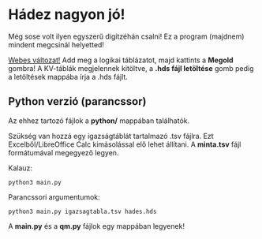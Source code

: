 # Hádez nagyon jó!

Még sose volt ilyen egyszerű digitzéhán csalni!
Ez a program (majdnem) mindent megcsinál helyetted!

[Webes változat!](https://ganajtur0.github.io/hadez/)
Add meg a logikai táblázatot, majd kattints a **Megold** gombra!
A KV-táblák megjelennek kitöltve, a **.hds fájl letöltése** gomb pedig a letöltések mappába írja a .hds fájlt.

## Python verzió (parancssor)

Az ehhez tartozó fájlok a **python/** mappában találhatók.

Szükség van hozzá egy igazságtáblát tartalmazó .tsv fájlra. Ezt Excelből/LibreOffice Calc kimásolással elő lehet állítani.
A **minta.tsv** fájl formátumával megegyező legyen.

Kalauz:
```
python3 main.py
```
Parancssori argumentumok:
```
python3 main.py igazsagtabla.tsv hades.hds
```

A **main.py** és a **qm.py** fájlok egy mappában legyenek!
